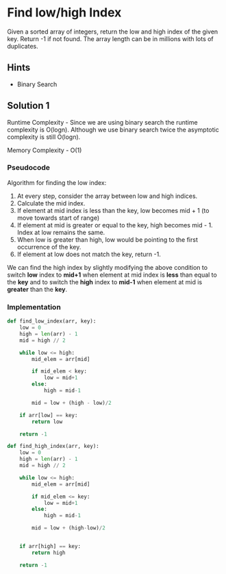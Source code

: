 # Find low/high Index

Given a sorted array of integers, return the low and high index of the given key. Return -1 if not found.
The array length can be in millions with lots of duplicates.

## Hints
- Binary Search

## Solution 1
Runtime Complexity - Since we are using binary search the runtime complexity is O(logn). Although we use binary search twice the asymptotic complexity is still O(logn).


Memory Complexity - O(1)

### Pseudocode
Algorithm for finding the low index:


1. At every step, consider the array between low and high indices.
2. Calculate the mid index.
3. If element at mid index is less than the key, low becomes mid + 1 (to move towards start of range)
4. If element at mid is greater or equal to the key, high becomes mid - 1. Index at low remains the same.
5. When low is greater than high, low would be pointing to the first occurrence of the key.
6. If element at low does not match the key, return -1.


We can find the high index by slightly modifying the above condition to switch **low** index to **mid+1** when element at mid index is **less** than equal to the **key** and to switch the **high** index to **mid-1** when element at mid is **greater** than the **key**.

### Implementation

``` python
def find_low_index(arr, key):
    low = 0
    high = len(arr) - 1
    mid = high // 2

    while low <= high:
        mid_elem = arr[mid]

        if mid_elem < key:
            low = mid+1
        else:
            high = mid-1

        mid = low + (high - low)/2

    if arr[low] == key:
        return low

    return -1

def find_high_index(arr, key):
    low = 0
    high = len(arr) - 1
    mid = high // 2

    while low <= high:
        mid_elem = arr[mid]

        if mid_elem <= key:
            low = mid+1
        else:
            high = mid-1

        mid = low + (high-low)/2


    if arr[high] == key:
        return high

    return -1
```
